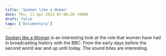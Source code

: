 ```yaml
---
title: 'Spoken like a Woman'
date: Thu, 11 Apr 2013 07:00:20 +0000
draft: false
tags: ['Documentary']
---
```


[Spoken like a Woman](http://www.bbc.co.uk/programmes/b01q7g6n "Spoken Like a Woman") is an interesting look at the role that women have had in broadcasting history with the BBC. From the early days before the second world war and up until today. The sound bites are interesting.